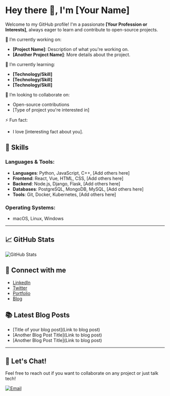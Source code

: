 # Hey there 👋, I'm [Your Name]

Welcome to my GitHub profile! I'm a passionate **[Your Profession or Interests]**, always eager to learn and contribute to open-source projects.

🔭 I’m currently working on:
- **[Project Name]**: Description of what you're working on.
- **[Another Project Name]**: More details about the project.

🌱 I’m currently learning:
- **[Technology/Skill]**
- **[Technology/Skill]**
- **[Technology/Skill]**

👯 I’m looking to collaborate on:
- Open-source contributions
- [Type of project you're interested in]

⚡ Fun fact:
- I love [interesting fact about you].

## 🚀 Skills

### Languages & Tools:
- **Languages**: Python, JavaScript, C++, [Add others here]
- **Frontend**: React, Vue, HTML, CSS, [Add others here]
- **Backend**: Node.js, Django, Flask, [Add others here]
- **Databases**: PostgreSQL, MongoDB, MySQL, [Add others here]
- **Tools**: Git, Docker, Kubernetes, [Add others here]

### Operating Systems:
- macOS, Linux, Windows

---

## 📈 GitHub Stats

![GitHub Stats](https://github-readme-stats.vercel.app/api?username=[YourUsername]&show_icons=true&hide_title=true&count_private=true&hide=prs&theme=radical)

## 🔗 Connect with me

- [LinkedIn](https://www.linkedin.com/in/[YourLinkedInUsername])
- [Twitter](https://twitter.com/[YourTwitterUsername])
- [Portfolio](https://[YourWebsite].com)
- [Blog](https://[YourBlog].com)

## 📚 Latest Blog Posts

- [Title of your blog post](Link to blog post)
- [Another Blog Post Title](Link to blog post)
- [Another Blog Post Title](Link to blog post)

---

## 💬 Let's Chat!
Feel free to reach out if you want to collaborate on any project or just talk tech!

[![Email](https://img.shields.io/badge/-Email-D14836?logo=gmail&logoColor=white)](mailto:[your.email@example.com])

